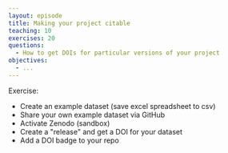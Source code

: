 ```yaml
---
layout: episode
title: Making your project citable
teaching: 10
exercises: 20
questions:
  - How to get DOIs for particular versions of your project
objectives:
  - ...
---
```


Exercise:
- Create an example dataset (save excel spreadsheet to csv)
- Share your own example dataset via GitHub
- Activate Zenodo (sandbox)
- Create a "release" and get a DOI for your dataset
- Add a DOI badge to your repo
